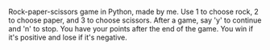 Rock-paper-scissors game in Python, made by me. 
Use 1 to choose rock, 2 to choose paper, and 3 to choose scissors. 
After a game, say 'y' to continue and 'n' to stop. 
You have your points after the end of the game. 
You win if it's positive and lose if it's negative.
